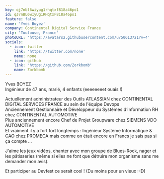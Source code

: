 ```yaml
---
key: qj7nbl6wiyug1rhqtxf818a46po1
id: qJ7nBL6wIyUg1RHqtxF818a46po1
feature: false
name: 'Yves Boyez'
company: Continental Digital Service France
city: 'Toulouse, France'
photoURL: 'https://avatars2.githubusercontent.com/u/50613721?v=4'
socials:
  - icon: twitter
    link: 'https://twitter.com/none'
    name: none
  - icon: github
    link: 'https://github.com/Zorkbomb'
    name: Zorkbomb
---
```

Yves BOYEZ   
Ingénieur de 47 ans, marié, 4 enfants (eeeeeeeet ouais !)  

Actuellement administrateur des Outils ATLASSIAN chez CONTINENTAL DIGITAL SERVICES FRANCE au sein de l'équipe Devops  
Anciennement Gestionnaire et Développeur du Systèmes d’Information RH chez CONTINENTAL AUTOMOTIVE  
Plus anciennement encore Chef de Projet Groupware chez SIEMENS VDO AUTOMOTIVE  
Et vraiment il y a fort fort longtemps : Ingénieur Système Informatique & CAO chez PROMECA mais comme on était encore en Francs je sais pas si ça compte ...  

J'aime les jeux vidéos, chanter avec mon groupe de Blues-Rock, nager et les pâtisseries (même si elles ne font que détruire mon organisme sans me demander mon avis).

Et participer au Devfest ce serait cool ! (Du moins pour un vieux  :-D)